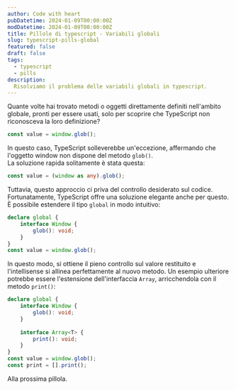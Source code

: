 ```yaml
---
author: Code with heart
pubDatetime: 2024-01-09T00:00:00Z
modDatetime: 2024-01-09T00:00:00Z
title: Pillole di typescript - Variabili globali
slug: typescript-pills-global
featured: false
draft: false
tags:
  - typescript
  - pills
description:
  Risolviamo il problema delle variabili globali in typescript.
---
```


Quante volte hai trovato metodi o oggetti direttamente definiti nell'ambito globale, pronti per essere usati, solo per scoprire che TypeScript non riconosceva la loro definizione?

``` typescript
const value = window.glob();
```

In questo caso, TypeScript solleverebbe un'eccezione, affermando che l'oggetto window non dispone del metodo `glob()`.  
La soluzione rapida solitamente è stata questa:

``` typescript
const value = (window as any).glob();
```

Tuttavia, questo approccio ci priva del controllo desiderato sul codice.  
Fortunatamente, TypeScript offre una soluzione elegante anche per questo.
È possibile estendere il tipo `global` in modo intuitivo:

``` typescript
declare global {
    interface Window {
        glob(): void;
    }
}
const value = window.glob();
```

In questo modo, si ottiene il pieno controllo sul valore restituito e l'intellisense si allinea perfettamente al nuovo metodo.
Un esempio ulteriore potrebbe essere l'estensione dell'interfaccia `Array`, arricchendola con il metodo `print()`:

``` typescript
declare global {
    interface Window {
        glob(): void;
    }
    
    interface Array<T> {
        print(): void;
    }
}
const value = window.glob();
const print = [].print();
```

Alla prossima pillola.